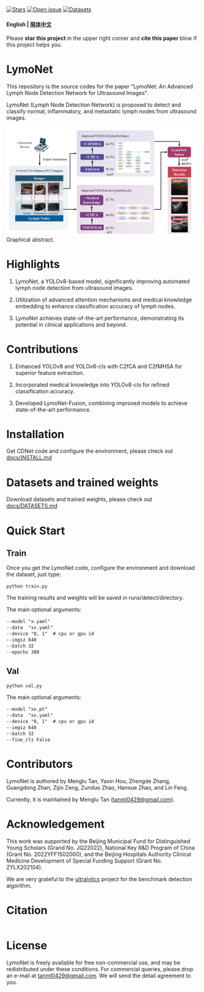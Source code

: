 [![Stars](https://img.shields.io/github/stars/tanml0429/LNDNet)](
https://github.com/tanml0429/LNDNet)
[![Open issue](https://img.shields.io/github/issues/tanml0429/LNDNet)](
https://github.com/tanml0429/LNDNet/issues)
[![Datasets](https://img.shields.io/static/v1?label=Download&message=source_code&color=orange)](
https://github.com/tanml0429/LNDNet/archive/refs/heads/main.zip)

#### English | [简体中文](https://github.com/tanml0429/LymoNet/blob/main/docs/README_zh_cn.md)

Please **star this project** in the upper right corner and **cite this paper** blow 
if this project helps you. 

# LymoNet

This repository is the source codes for the paper 
"LymoNet: An Advanced Lymph Node Detection Network for Ultrasound Images".

LymoNet (Lymph Node Detection Network) is proposed to detect and classify normal, inflammatory, and metastatic lymph nodes from ultrasound images.


![GA](https://github.com/tanml0429/LymoNet/blob/master/docs/GA.jpg)
Graphical abstract.

# Highlights
1. LymoNet, a YOLOv8-based model, significantly improving automated lymph node detection from ultrasound images.

2. Utilization of advanced attention mechanisms and medical knowledge embedding to enhance classification accuracy of lymph nodes.

3. LymoNet achieves state-of-the-art performance, demonstrating its potential in clinical applications and beyond.

# Contributions

1. Enhanced YOLOv8 and YOLOv8-cls with C2fCA and C2fMHSA for superior feature extraction.

2. Incorporated medical knowledge into YOLOv8-cls for refined classification accuracy.

3. Developed LymoNet-Fusion, combining improved models to achieve state-of-the-art performance.

# Installation
Get CDNet code and configure the environment, please check out [docs/INSTALL.md](https://github.com/tanml0429/LymoNet/blob/master/docs/INSTALL.md)

# Datasets and trained weights
Download datasets and trained weights, please check out [docs/DATASETS.md](https://github.com/tanml0429/LymoNet/blob/master/docs/DATASETS.md)

# Quick Start
## Train

Once you get the LymoNet code, configure the environment and download the dataset, just type:
```
python train.py 
```
The training results and weights will be saved in runs/detect/directory.

The main optional arguments:
```
--model "x.yaml"
--data  "xx.yaml"
--device "0, 1"  # cpu or gpu id
--imgsz 640 
--batch 32 
--epochs 300 
```


## Val
```
python val.py
```
The main optional arguments:
```
--model "xx.pt"
--data  "xx.yaml"
--device "0, 1"  # cpu or gpu id
--imgsz 640 
--batch 32
--fine_cls False
```

# Contributors

LymoNet is authored by Menglu Tan, Yaxin Hou, Zhengde Zhang, Guangdong Zhan, Zijin Zeng, Zunduo Zhao, Hanxue Zhao, and Lin Feng.

Currently, it is maintained by Menglu Tan (tanml0429@gmail.com).

# Acknowledgement

This work was supported by the Beijing Municipal Fund for Distinguished Young Scholars (Grand No. JQ22022), National Key R&D Program of China (Grant No. 2022YFF1502000), and the Beijing Hospitals Authority Clinical Medicine Development of Special Funding Support (Grant No. ZYLX202104). 

We are very grateful to the [ultralytics](https://github.com/ultralytics/ultralytics) project for the benchmark detection algorithm.



# Citation
```

```


# License
LymoNet is freely available for free non-commercial use, and may be redistributed under these conditions. For commercial queries, please drop an e-mail at tanml0429@gmail.com. We will send the detail agreement to you.










